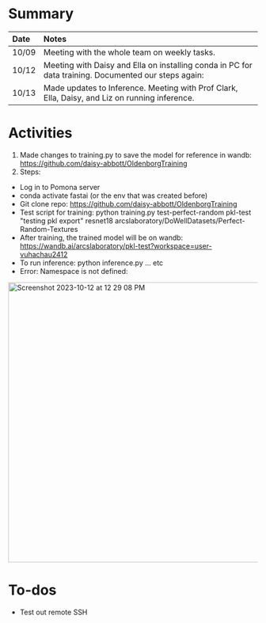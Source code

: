 # Summary

| Date   | Notes
| :----- | :-------------------------------
| 10/09 | Meeting with the whole team on weekly tasks. 
| 10/12 | Meeting with Daisy and Ella on installing conda in PC for data training. Documented our steps again:
| 10/13 | Made updates to Inference. Meeting with Prof Clark, Ella, Daisy, and Liz on running inference.

# Activities
1. Made changes to training.py to save the model for reference in wandb: https://github.com/daisy-abbott/OldenborgTraining
2. Steps:
  * Log in to Pomona server
  * conda activate fastai (or the env that was created before)
  * Git clone repo: https://github.com/daisy-abbott/OldenborgTraining
  * Test script for training: python training.py test-perfect-random pkl-test "testing pkl export" resnet18 arcslaboratory/DoWellDatasets/Perfect-Random-Textures
  * After training, the trained model will be on wandb: https://wandb.ai/arcslaboratory/pkl-test?workspace=user-vuhachau2412
  * To run inference: python inference.py ... etc
  * Error: Namespace is not defined:
<img width="566" alt="Screenshot 2023-10-12 at 12 29 08 PM" src="https://github.com/chauvuha/ARCS_Lab_Reports/assets/79251745/987af1c9-326d-4f26-965e-def2fc5cafd3">

# To-dos
  * Test out remote SSH
